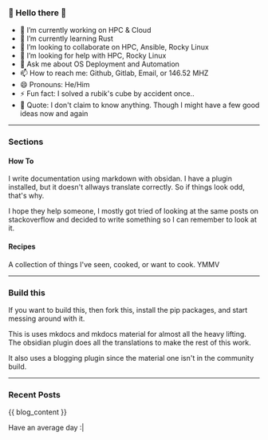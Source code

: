 ### 🌟 Hello there 👋

- 🔭 I’m currently working on HPC & Cloud
- 🌱 I’m currently learning Rust
- 👯 I’m looking to collaborate on HPC, Ansible, Rocky Linux
- 🤔 I’m looking for help with HPC, Rocky Linux
- 💬 Ask me about OS Deployment and Automation
- 📫 How to reach me: Github, Gitlab, Email,  or 146.52 MHZ
- 😄 Pronouns: He/Him
- ⚡ Fun fact: I solved a rubik's cube by accident once..
- 📖 Quote: I don't claim to know anything. Though I might have a few good ideas now and again

---

### Sections

#### How To

I write documentation using markdown with obsidan. I have a plugin installed, but it doesn't allways translate correctly. So if things look odd, that's why.

I hope they help someone, I mostly got tried of looking at the same posts on stackoverflow and decided to write something so I can remember to look at it.

#### Recipes

A collection of things I've seen, cooked, or want to cook. YMMV

---

### Build this

If you want to build this, then fork this, install the pip packages, and start messing around with it.

This is uses mkdocs and mkdocs material for almost all the heavy lifting. The obsidian plugin does all the translations to make the rest of this work.

It also uses a blogging plugin since the material one isn't in the community build.

---

### Recent Posts

{{ blog_content }}

Have an average day :|
